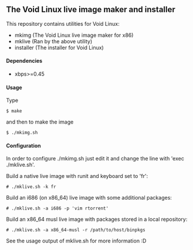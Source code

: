 ## The Void Linux live image maker and installer

This repository contains utilities for Void Linux:
 * mkimg     (The Void Linux live image maker for x86)
 * mklive    (Ran by the above utility)
 * installer (The installer for Void Linux)

#### Dependencies

 * xbps>=0.45

#### Usage

Type

    $ make

and then to make the image

    $ ./mkimg.sh 

#### Configuration

In order to configure ./mkimg.sh just edit it and change the line with 'exec ./mklive.sh'.

Build a native live image with runit and keyboard set to 'fr':

    # ./mklive.sh -k fr

Build an i686 (on x86\_64) live image with some additional packages:

    # ./mklive.sh -a i686 -p 'vim rtorrent'

Build an x86\_64 musl live image with packages stored in a local repository:

    # ./mklive.sh -a x86_64-musl -r /path/to/host/binpkgs

See the usage output of mklive.sh for more information :D
